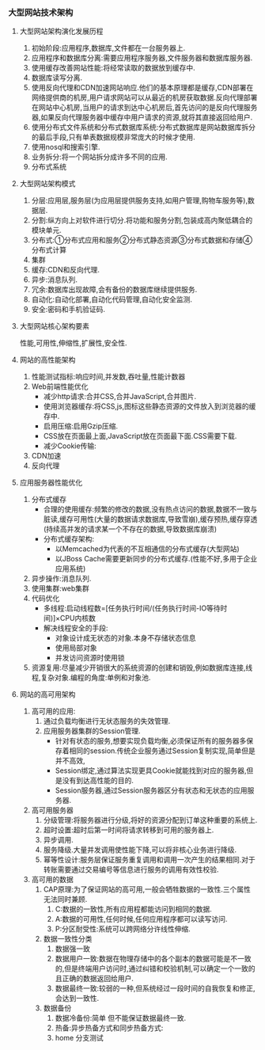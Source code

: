 ### 大型网站技术架构

1. 大型网站架构演化发展历程

   1. 初始阶段:应用程序,数据库,文件都在一台服务器上.
   2. 应用程序和数据库分离:需要应用程序服务器,文件服务器和数据库服务器.
   3. 使用缓存改善网站性能:将经常读取的数据放到缓存中.
   4. 数据库读写分离.
   5. 使用反向代理和CDN加速网站响应.他们的基本原理都是缓存,CDN部署在网络提供商的机房,用户请求网站可以从最近的机房获取数据.反向代理部署在网站中心机房,当用户的请求到达中心机房后,首先访问的是反向代理服务器,如果反向代理服务器中缓存中用户请求的资源,就将其直接返回给用户.
   6. 使用分布式文件系统和分布式数据库系统:分布式数据库是网站数据库拆分的最后手段,只有单表数据规模非常庞大的时候才使用.
   7. 使用nosql和搜索引擎.
   8. 业务拆分:将一个网站拆分成许多不同的应用.
   9. 分布式系统

2. 大型网站架构模式

   1. 分层:应用层,服务层(为应用层提供服务支持,如用户管理,购物车服务等),数据层.
   2. 分割:纵方向上对软件进行切分.将功能和服务分割,包装成高内聚低耦合的模块单元.
   3. 分布式:①分布式应用和服务②分布式静态资源③分布式数据和存储④分布式计算
   4. 集群
   5. 缓存:CDN和反向代理.
   6. 异步:消息队列.
   7. 冗余:数据库出现故障,会有备份的数据库继续提供服务.
   8. 自动化:自动化部署,自动化代码管理,自动化安全监测.
   9. 安全:密码和手机验证码.

3. 大型网站核心架构要素

      性能,可用性,伸缩性,扩展性,安全性.

4. 网站的高性能架构

   1. 性能测试指标:响应时间,并发数,吞吐量,性能计数器
   2. Web前端性能优化
      - 减少http请求:合并CSS,合并JavaScript,合并图片.
      - 使用浏览器缓存:将CSS,js,图标这些静态资源的文件放入到浏览器的缓存中.
      - 启用压缩:启用Gzip压缩.
      - CSS放在页面最上面,JavaScript放在页面最下面.CSS需要下载.
      - 减少Cookie传输:
   3. CDN加速
   4. 反向代理

5. 应用服务器性能优化

      1. 分布式缓存
            - 合理的使用缓存:频繁的修改的数据,没有热点访问的数据,数据不一致与脏读,缓存可用性(大量的数据请求数据库,导致雪崩),缓存预热,缓存穿透(持续高并发的请求某一个不存在的数据,导致数据库崩溃)
            - 分布式缓存架构:
              - 以Memcached为代表的不互相通信的分布式缓存(大型网站)
              - 以JBoss Cache需要更新同步的分布式缓存.(性能不好,多用于企业应用系统)
      2. 异步操作:消息队列.
      3. 使用集群:web集群
      4. 代码优化
            - 多线程:启动线程数=[任务执行时间/(任务执行时间-IO等待时间)]×CPU内核数
            - 解决线程安全的手段:
                 - 对象设计成无状态的对象.本身不存储状态信息
                 - 使用局部对象
                 - 并发访问资源时使用锁
      5. 资源复用:尽量减少开销很大的系统资源的创建和销毁,例如数据库连接,线程,复杂对象.编程的角度:单例和对象池.

6. 网站的高可用架构

      1. 高可用的应用:
         1. 通过负载均衡进行无状态服务的失效管理.
         2. 应用服务器集群的Session管理.
            - 针对有状态的服务,想要实现负载均衡,必须保证所有的服务器多保存着相同的session.传统企业服务通过Session复制实现,简单但是并不高效,
            - Session绑定,通过算法实现更具Cookie就能找到对应的服务器,但是没有到达高性能的目的.
            - Session服务器,通过Session服务器区分有状态和无状态的应用服务器.
      2. 高可用服务器
         1. 分级管理:将服务器进行分级,将好的资源分配到订单这种重要的系统上.
         2. 超时设置:超时后第一时间将请求转移到可用的服务器上.
         3. 异步调用.
         4. 服务降级.大量并发调用使性能下降,可以将非核心业务进行降级.
         5. 幂等性设计:服务层保证服务重复调用和调用一次产生的结果相同.对于转账需要通过交易编号等信息进行服务的调用有效性校验.
      3. 高可用的数据
         1. CAP原理:为了保证网站的高可用,一般会牺牲数据的一致性.三个属性无法同时兼顾.
            1. C:数据的一致性,所有应用程都能访问到相同的数据.
            2. A:数据的可用性,任何时候,任何应用程序都可以读写访问.
            3. P:分区耐受性:系统可以跨网络分许线性伸缩.
         2. 数据一致性分类
            1. 数据强一致
            2. 数据用户一致:数据在物理存储中的各个副本的数据可能是不一致的,但是终端用户访问时,通过纠错和校验机制,可以确定一个一致的且正确的数据返回给用户.
            3. 数据最终一致:较弱的一种,但系统经过一段时间的自我恢复和修正,会达到一致性.
         3. 数据备份
            1. 数据冷备份:简单 但不能保证数据最终一致.
            2. 热备:异步热备方式和同步热备方式:
            3. home 分支测试